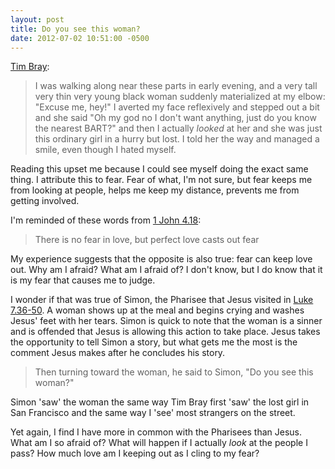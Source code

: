 ```yaml
---
layout: post
title: Do you see this woman?
date: 2012-07-02 10:51:00 -0500
---
```


[Tim Bray][1]:
> I was walking along near these parts in early evening, and a very tall
> very thin very young black woman suddenly materialized at my elbow:
> "Excuse me, hey!" I averted my face reflexively and stepped out a bit
> and she said "Oh my god no I don't want anything, just do you know the
> nearest BART?" and then I actually *looked* at her and she was just
> this ordinary girl in a hurry but lost. I told her the way and managed
> a smile, even though I hated myself.

Reading this upset me because I could see myself doing the exact same
thing. I attribute this to fear. Fear of what, I'm not sure, but fear
keeps me from looking at people, helps me keep my distance, prevents me
from getting involved.

I'm reminded of these words from [1 John 4.18][2]:
> There is no fear in love, but perfect love casts out fear

My experience suggests that the opposite is also true: fear can keep
love out. Why am I afraid? What am I afraid of? I don't know, but I do
know that it is my fear that causes me to judge.

I wonder if that was true of Simon, the Pharisee that Jesus visited in
[Luke 7.36-50][3]. A woman shows up at the meal and begins
crying and washes Jesus' feet with her tears. Simon is quick to note
that the woman is a sinner and is offended that Jesus is allowing this
action to take place. Jesus takes the opportunity to tell Simon a story,
but what gets me the most is the comment Jesus makes after he concludes
his story.

> Then turning toward the woman, he said to Simon, "Do you see this
> woman?"

Simon 'saw' the woman the same way Tim Bray first 'saw' the lost girl in San
Francisco and the same way I 'see' most strangers on the street.

Yet again, I find I have more in common with the Pharisees than Jesus. What am
I so afraid of? What will happen if I actually *look* at the people I
pass? How much love am I keeping out as I cling to my fear?


[1]:http://www.tbray.org/ongoing/When/201x/2012/07/01/Three-of-San-Fran
[2]:http://bible.oremus.org/?ql=208244646
[3]:http://bible.oremus.org/?ql=208245063
